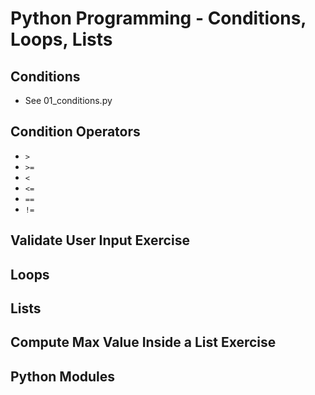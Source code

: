 # Python Programming - Conditions, Loops, Lists

## Conditions

* See 01_conditions.py

## Condition Operators

* `>`
* `>=`
* `<`
* `<=`
* `==`
* `!=`

## Validate User Input Exercise

## Loops

## Lists

## Compute Max Value Inside a List Exercise

## Python Modules

